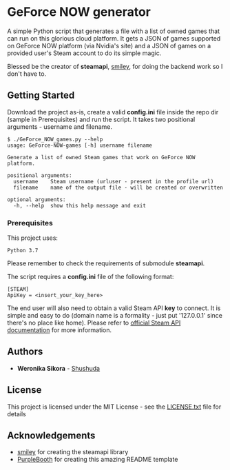# GeForce NOW generator

A simple Python script that generates a file with a list of owned games that can run on this glorious cloud platform.
It gets a JSON of games supported on GeForce NOW platform (via Nvidia's site) and a JSON of games on a provided user's Steam account to do its simple magic.

Blessed be the creator of **steamapi**, [smiley](https://github.com/smiley), for doing the backend work so I don't have to.

## Getting Started

Download the project as-is, create a valid **config.ini** file inside the repo dir (sample in Prerequisites) and run the script.
It takes two positional arguments - username and filename.
```
$ ./GeForce_NOW_games.py --help
usage: GeForce-NOW-games [-h] username filename

Generate a list of owned Steam games that work on GeForce NOW platform.

positional arguments:
  username    Steam username (urluser - present in the profile url)
  filename    name of the output file - will be created or overwritten

optional arguments:
  -h, --help  show this help message and exit
```

### Prerequisites

This project uses:

```
Python 3.7
```

Please remember to check the requirements of submodule **steamapi**.

The script requires a **config.ini** file of the following format:
```
[STEAM]
ApiKey = <insert_your_key_here>
```

The end user will also need to obtain a valid Steam API **key** to connect. It is simple and easy to do (domain name is a formality - just put '127.0.0.1' since there's no place like home).
Please refer to [official Steam API documentation](https://steamcommunity.com/dev) for more information.

## Authors

* **Weronika Sikora** - [Shushuda](https://github.com/Shushuda)

## License

This project is licensed under the MIT License - see the [LICENSE.txt](LICENSE.txt) file for details

## Acknowledgements

* [smiley](https://github.com/smiley) for creating the steamapi library
* [PurpleBooth](https://gist.github.com/PurpleBooth) for creating this amazing README template
